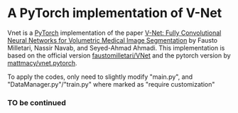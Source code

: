 # A PyTorch implementation of V-Net

Vnet is a [PyTorch](http://pytorch.org/) implementation of the paper
[V-Net: Fully Convolutional Neural Networks for Volumetric Medical Image Segmentation](https://arxiv.org/abs/1606.04797)
by Fausto Milletari, Nassir Navab, and Seyed-Ahmad Ahmadi. This implementation is based on the official version [faustomilletari/VNet](https://github.com/faustomilletari/VNet) and the pytorch version by [mattmacy/vnet.pytorch](https://github.com/mattmacy/vnet.pytorch).

To apply the codes, only need to slightly modify "main.py", and "DataManager.py"/"train.py" where marked as "require customization"

### TO be continued
